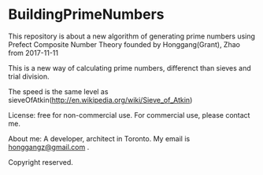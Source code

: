 # BuildingPrimeNumbers

This repository is about a new algorithm of generating prime numbers using Prefect Composite Number Theory founded by Honggang(Grant), Zhao from 2017-11-11

This is a new way of calculating prime numbers, differenct than sieves and trial division.

The speed is the same level as sieveOfAtkin(http://en.wikipedia.org/wiki/Sieve_of_Atkin)

License: 
free for non-commercial use. For commercial use, please contact me.

About me: A developer, architect in Toronto. My email is honggangz@gmail.com . 

Copyright reserved.

